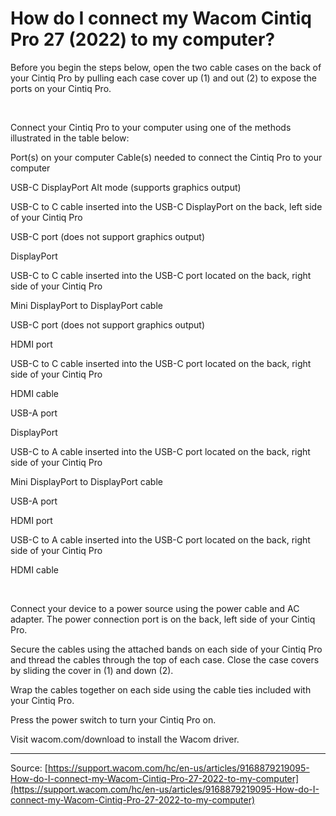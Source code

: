 # How do I connect my Wacom Cintiq Pro 27 (2022) to my computer?

Before you begin the steps below, open the two cable cases on the back of your Cintiq Pro by pulling each case cover up (1) and out (2) to expose the ports on your Cintiq Pro.





 


Connect your Cintiq Pro to your computer using one of the methods illustrated in the table below:



Port(s) on your computer
Cable(s) needed to connect the Cintiq Pro to your computer


USB-C DisplayPort Alt mode
(supports graphics output)



USB-C to C cable inserted into the USB-C DisplayPort on the back, left side of your Cintiq Pro






USB-C port
(does not support graphics output)

DisplayPort



USB-C to C cable inserted into the USB-C port located on the back, right side of your Cintiq Pro


Mini DisplayPort to DisplayPort cable






USB-C port
(does not support graphics output)

HDMI port



USB-C to C cable inserted into the USB-C port located on the back, right side of your Cintiq Pro


HDMI cable






USB-A port

DisplayPort



USB-C to A cable inserted into the USB-C port located on the back, right side of your Cintiq Pro


Mini DisplayPort to DisplayPort cable






USB-A port

HDMI port



USB-C to A cable inserted into the USB-C port located on the back, right side of your Cintiq Pro


HDMI cable









 


Connect your device to a power source using the power cable and AC adapter. The power connection port is on the back, left side of your Cintiq Pro.

Secure the cables using the attached bands on each side of your Cintiq Pro and thread the cables through the top of each case. Close the case covers by sliding the cover in (1) and down (2).

Wrap the cables together on each side using the cable ties included with your Cintiq Pro.

Press the power switch to turn your Cintiq Pro on.

Visit wacom.com/download to install the Wacom driver.

---
Source: [https://support.wacom.com/hc/en-us/articles/9168879219095-How-do-I-connect-my-Wacom-Cintiq-Pro-27-2022-to-my-computer](https://support.wacom.com/hc/en-us/articles/9168879219095-How-do-I-connect-my-Wacom-Cintiq-Pro-27-2022-to-my-computer)
